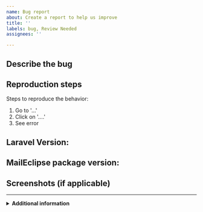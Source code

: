 ```yaml
---
name: Bug report
about: Create a report to help us improve
title: ''
labels: bug, Review Needed
assignees: ''

---
```


## Describe the bug
<!-- A clear and concise description of what the bug is. -->

## Reproduction steps
Steps to reproduce the behavior:
1. Go to '...'
2. Click on '....'
4. See error

## Laravel Version: 
<!-- version run php artisan --version -->

## MailEclipse package version: 
<!-- version: run composer show qoraiche/laravel-mail-editor --> 

## Screenshots (if applicable)
<!-- If applicable, add screenshots to help explain your problem. -->

--- 

<details>
<summary> <b>Additional information</b></summary>
<!--  Place additional information here if such as extra configuration or other details  -->
</details>

